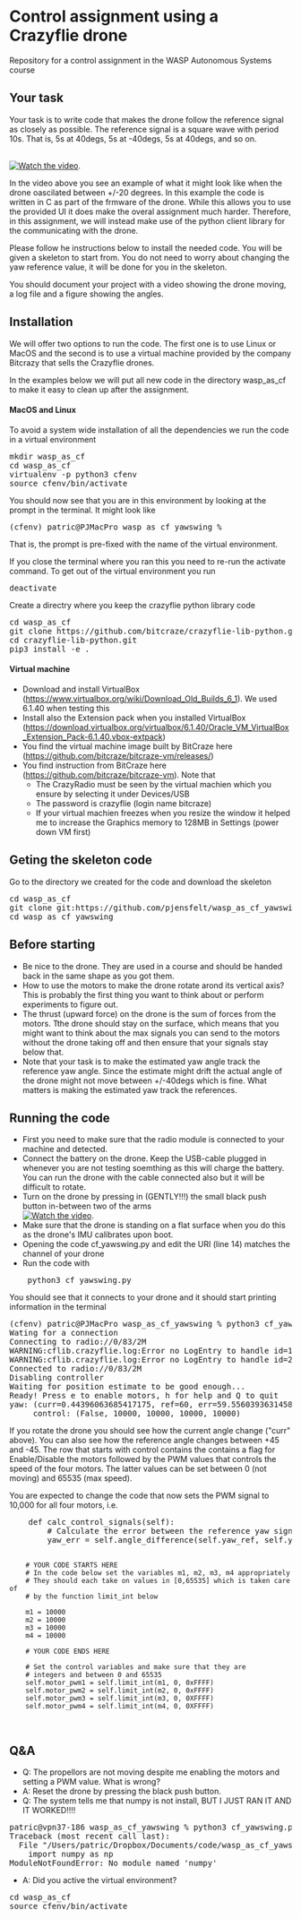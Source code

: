 # Control assignment using a Crazyflie drone
Repository for a control assignment in the WASP Autonomous Systems course

## Your task
Your task is to write code that makes the drone follow the reference signal as closely as possible. The reference signal is a square wave with period 10s. That is, 5s at 40degs, 5s at -40degs, 5s at 40degs, and so on. 

<br/>[![Watch the video](https://img.youtube.com/vi/ZTXV2UIzZWA/0.jpg)](https://www.youtube.com/watch?v=ZTXV2UIzZWA). 
<p>
In the video above you see an example of what it might look like when the drone oascilated between +/-20 degrees. In this example the code is written in C as part of the frmware of the drone. While this allows you to use the provided UI it does make the overal assignment much harder. Therefore, in this assignment, we will instead make use of the python client library for the communicating with the drone.
</p>

<p>
Please follow he instructions below to install the needed code. You will be given a skeleton to start from. You do not need to worry about changing the yaw reference value, it will be done for you in the skeleton.
</p>

<p>
You should document your project with a video showing the drone moving, a log file and a figure showing the angles.
</p>


## Installation
We will offer two options to run the code. The first one is to use Linux or MacOS and the second is to use a virtual machine provided by the company Bitcrazy that sells the Crazyflie drones. 

In the examples below we will put all new code in the directory wasp_as_cf to make it easy to clean up after the assignment.

#### MacOS and Linux
To avoid a system wide installation of all the dependencies we run the code in a virtual environment
<pre>
mkdir wasp_as_cf
cd wasp_as_cf
virtualenv -p python3 cfenv
source cfenv/bin/activate
</pre>
You should now see that you are in this environment by looking at the prompt in the terminal. It might look like
<pre>
(cfenv) patric@PJMacPro wasp_as_cf_yawswing % 
</pre>
That is, the prompt is pre-fixed with the name of the virtual environment.

If you close the terminal where you ran this you need to re-run the activate command. To get out of the virtual environment you run
<pre>
deactivate
</pre>

Create a directry where you keep the crazyflie python library code
<pre>
cd wasp_as_cf
git clone https://github.com/bitcraze/crazyflie-lib-python.git
cd crazyflie-lib-python.git
pip3 install -e .
</pre>

#### Virtual machine
* Download and install VirtualBox (https://www.virtualbox.org/wiki/Download_Old_Builds_6_1). We used 6.1.40 when testing this
* Install also the Extension pack when you installed VirtualBox (https://download.virtualbox.org/virtualbox/6.1.40/Oracle_VM_VirtualBox_Extension_Pack-6.1.40.vbox-extpack)
* You find the virtual machine image built by BitCraze here (https://github.com/bitcraze/bitcraze-vm/releases/)
* You find instruction from BitCraze here (https://github.com/bitcraze/bitcraze-vm). Note that
  * The CrazyRadio must be seen by the virtual machien which you ensure by selecting it under Devices/USB
  * The password is crazyflie (login name bitcraze)
  * If your virtual machien freezes when you resize the window it helped me to increase the Graphics memory to 128MB in Settings (power down VM first)

## Geting the skeleton code
Go to the directory we created for the code and download the skeleton
<pre>
cd wasp_as_cf
git clone git:https://github.com/pjensfelt/wasp_as_cf_yawswing.git
cd wasp_as_cf_yawswing
</pre>

## Before starting
* Be nice to the drone. They are used in a course and should be handed back in the same shape as you got them.
* How to use the motors to make the drone rotate arond its vertical axis? This is probably the first thing you want to think about or perform experiments to figure out.
* The thrust (upward force) on the drone is the sum of forces from the motors. Tthe drone should stay on the surface, which means that you might want to think about the max signals you can send to the motors without the drone taking off and then ensure that your signals stay below that.
* Note that your task is to make the estimated yaw angle track the reference yaw angle. Since the estimate might drift the actual angle of the drone might not move between +/-40degs which is fine. What matters is making the estimated yaw track the references.

## Running the code
* First you need to make sure that the radio module is connected to your machine and detected.
* Connect the battery on the drone. Keep the USB-cable plugged in whenever you are not testing soemthing as this will charge the battery. You can run the drone with the cable connected also but it will be difficult to rotate.
* Turn on the drone by pressing in (GENTLY!!!) the small black push button in-between two of the arms 
<br/>[![Watch the video](https://img.youtube.com/vi/E5t2qfsGqQY/default.jpg)](https://www.youtube.com/watch?v=E5t2qfsGqQY&t=2s). 
* Make sure that the drone is standing on a flat surface when you do this as the drone's IMU calibrates upon boot.
* Opening the code cf_yawswing.py and edit the URI (line 14) matches the channel of your drone
* Run the code with <pre> 
python3 cf_yawswing.py
</pre>
You should see that it connects to your drone and it should start printing information in the terminal
<pre>
(cfenv) patric@PJMacPro wasp_as_cf_yawswing % python3 cf_yawswing_P.py
Wating for a connection
Connecting to radio://0/83/2M
WARNING:cflib.crazyflie.log:Error no LogEntry to handle id=1
WARNING:cflib.crazyflie.log:Error no LogEntry to handle id=2
Connected to radio://0/83/2M
Disabling controller
Waiting for position estimate to be good enough...
Ready! Press e to enable motors, h for help and Q to quit
yaw: (curr=0.44396063685417175, ref=60, err=59.55603936314583),   battery:3.64V
     control: (False, 10000, 10000, 10000, 10000)
</pre>
If you rotate the drone you should see how the current angle change ("curr" above). You can also see how the reference angle changes between +45 and -45. The row that starts with control contains the contains a flag for Enable/Disable the motors followed by the PWM values that controls the speed of the four motors. The latter values can be set between 0 (not moving) and 65535 (max speed).

<p>
You are expected to change the code that now sets the PWM signal to 10,000 for all four motors, i.e.
<pre>
    def calc_control_signals(self):
        # Calculate the error between the reference yaw signal and the current yaw
        yaw_err = self.angle_difference(self.yaw_ref, self.yaw_curr)

        # YOUR CODE STARTS HERE
        # In the code below set the variables m1, m2, m3, m4 appropriately
        # They should each take on values in [0,65535] which is taken care of
        # by the function limit_int below

        m1 = 10000
        m2 = 10000
        m3 = 10000
        m4 = 10000

        # YOUR CODE ENDS HERE

        # Set the control variables and make sure that they are
        # integers and between 0 and 65535
        self.motor_pwm1 = self.limit_int(m1, 0, 0xFFFF)
        self.motor_pwm2 = self.limit_int(m2, 0, 0xFFFF)
        self.motor_pwm3 = self.limit_int(m3, 0, 0XFFFF)
        self.motor_pwm4 = self.limit_int(m4, 0, 0XFFFF)
</pre>
</p>

## Q&A
* Q: The propellors are not moving despite me enabling the motors and setting a PWM value. What is wrong?
* A: Reset the drone by pressing the black push button.
* Q: The system tells me that numpy is not install, BUT I JUST RAN IT AND IT WORKED!!!!
<pre>
patric@vpn37-186 wasp_as_cf_yawswing % python3 cf_yawswing.py
Traceback (most recent call last):
  File "/Users/patric/Dropbox/Documents/code/wasp_as_cf_yawswing/cf_yawswing_P.py", line 9, in <module>
    import numpy as np
ModuleNotFoundError: No module named 'numpy'
</pre>
* A: Did you active the virtual environment?
<pre>
cd wasp_as_cf
source cfenv/bin/activate
</pre>
